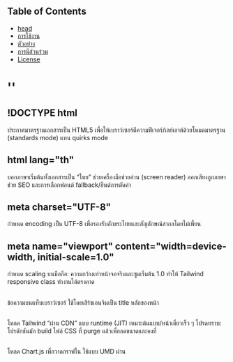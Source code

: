 ## Table of Contents
- [head](#head)
- [การใช้งาน](#การใช้งาน)
- [ตัวอย่าง](#ตัวอย่าง)
- [การมีส่วนร่วม](#การมีส่วนร่วม)
- [License](#license)

# '<head>'
## !DOCTYPE html
  ประกาศมาตรฐานเอกสารเป็น HTML5 เพื่อให้เบราว์เซอร์ตีความฟีเจอร์/เลย์เอาต์ด้วยโหมดมาตรฐาน (standards mode) แทน quirks mode

## html lang="th"
  บอกภาษาเริ่มต้นทั้งเอกสารเป็น “ไทย”  ช่วยเครื่องมือช่วยอ่าน (screen reader) ออกเสียงถูกภาษา ช่วย SEO และการเลือกฟอนต์ fallback/ฮินต์การตัดคำ

## meta charset="UTF-8"
  กำหนด encoding เป็น UTF-8 เพื่อรองรับอักขระไทยและสัญลักษณ์สากลโดยไม่เพี้ยน

## meta name="viewport" content="width=device-width, initial-scale=1.0"
  กำหนด scaling บนมือถือ: ความกว้างเท่าหน้าจอจริงและซูมเริ่มต้น 1.0 ทำให้ Tailwind responsive class ทำงานได้ตรงคาด
  
## <title>เครื่องคำนวณดอกเบี้ยทบต้นและ DCA</title>
  ข้อความบนแท็บเบราว์เซอร์ ใช้โดยเสิร์ชเอนจินเป็น title หลักของหน้า

## <script src="https://cdn.tailwindcss.com"></script>
  โหลด Tailwind “ผ่าน CDN” แบบ runtime (JIT) เหมาะต้นแบบ/หน้าเดี่ยวเร็ว ๆ 
  โปรดทราบ: โปรดักชันมัก build ไฟล์ CSS ที่ purge แล้วเพื่อลดขนาดและคงที่

## <script src="https://cdn.jsdelivr.net/npm/chart.js"></script>
  โหลด Chart.js เพื่อวาดกราฟใน <canvas> ใช้แบบ UMD ผ่าน <script> สะดวกสำหรับหน้า statics
ถ้าแอปใหญ่ แนะนำระบุเวอร์ชันแน่นอน (pin) เพื่อลดความเสี่ยง breaking change

## link preconnect สำหรับ Google Fonts link rel="ชื่อ" href=""
  สั่งเบราว์เซอร์ “เปิดการเชื่อมต่อไว้ก่อน” (DNS/TLS handshake) กับโดเมนฟอนต์เพื่อลดเวลารอโหลดฟอนต์ครั้งแรก
  crossorigin จำเป็นกับ fonts.gstatic.com เพราะไฟล์ฟอนต์เป็น cross-origin และอาจใช้ cache/shared connection

## โหลดฟอนต์ Kanit link href="" rel=""
  ระบุช่วงน้ำหนักที่ใช้จริงเพื่อลด payload display=swap ให้ fallback font แสดงก่อน ลด FOIT (Flash of Invisible Text)

## style
  - บังคับทั้งหน้าควรใช้ Kanit ก่อน และ fallback เป็น sans-serif
  - คลาส .kanit-semibold เป็น utility เล็ก ๆ สำหรับน้ำหนัก 600 หากไม่อยากพึ่ง Tailwind class ในบางที่
